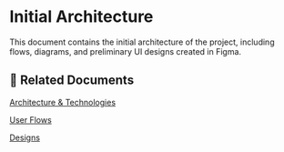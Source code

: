 # Initial Architecture

This document contains the initial architecture of the project, including flows, diagrams, and preliminary UI designs created in Figma.

## 🔗 Related Documents

[Architecture & Technologies](./architecture-and-technologies.md)

[User Flows](./user-flows.md)

[Designs](./designs.md)
